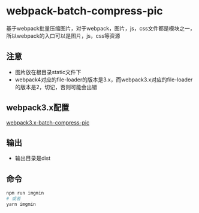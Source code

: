 # webpack-batch-compress-pic
基于webpack批量压缩图片，对于webpack，图片，js，css文件都是模块之一，所以webpack的入口可以是图片，js，css等资源

## 注意
+ 图片放在根目录static文件下
+ webpack4对应的file-loader的版本是3.x，而webpack3.x对应的file-loader的版本是2，切记，否则可能会出错

## webpack3.x配置
[webpack3.x-batch-compress-pic](https://github.com/zdmission/webpack3.x-batch-compress-pic)

## 输出
+ 输出目录是dist

## 命令
```bash
npm run imgmin
# 或者
yarn imgmin
```
